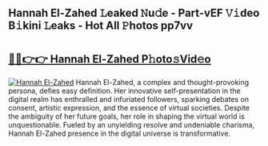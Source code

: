 ## Hannah El-Zahed 𝙻eaked 𝙽u𝚍e - Part-vEF 𝚅𝚒deo B𝚒kini 𝙻eaks - Hot All 𝙿hotos pp7vv

# <h2><a href="http://ld6276v.urlbe.top/?page=Hannah+El-Zahed">🔗🔗👉👉 Hannah El-Zahed P𝚑oto𝚜Vid𝚎o</a></h2>

[![Hannah El-Zahed](https://i.imgur.com/eBuTRDB.gif)](http://ld6276v.urlbe.top/?page=Hannah+El-Zahed)
Hannah El-Zahed, a complex and thought-provoking persona, defies easy definition. Her innovative self-presentation in the digital realm has enthralled and infuriated followers, sparking debates on consent, artistic expression, and the essence of virtual societies. Despite the ambiguity of her future goals, her role in shaping the virtual world is unquestionable. Fueled by an unyielding resolve and undeniable charisma, Hannah El-Zahed presence in the digital universe is transformative.
